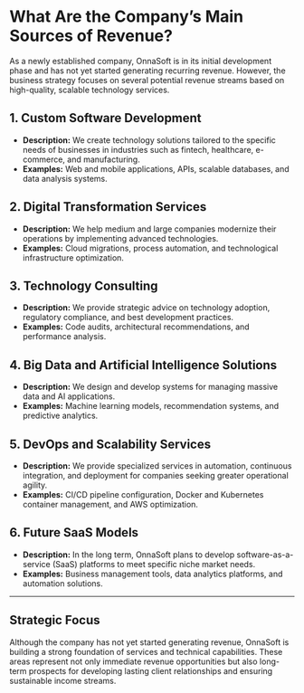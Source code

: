 # What Are the Company’s Main Sources of Revenue?

As a newly established company, OnnaSoft is in its initial development phase and has not yet started generating recurring revenue. However, the business strategy focuses on several potential revenue streams based on high-quality, scalable technology services.

## **1. Custom Software Development**
- **Description:** We create technology solutions tailored to the specific needs of businesses in industries such as fintech, healthcare, e-commerce, and manufacturing.
- **Examples:** Web and mobile applications, APIs, scalable databases, and data analysis systems.

## **2. Digital Transformation Services**
- **Description:** We help medium and large companies modernize their operations by implementing advanced technologies.
- **Examples:** Cloud migrations, process automation, and technological infrastructure optimization.

## **3. Technology Consulting**
- **Description:** We provide strategic advice on technology adoption, regulatory compliance, and best development practices.
- **Examples:** Code audits, architectural recommendations, and performance analysis.

## **4. Big Data and Artificial Intelligence Solutions**
- **Description:** We design and develop systems for managing massive data and AI applications.
- **Examples:** Machine learning models, recommendation systems, and predictive analytics.

## **5. DevOps and Scalability Services**
- **Description:** We provide specialized services in automation, continuous integration, and deployment for companies seeking greater operational agility.
- **Examples:** CI/CD pipeline configuration, Docker and Kubernetes container management, and AWS optimization.

## **6. Future SaaS Models**
- **Description:** In the long term, OnnaSoft plans to develop software-as-a-service (SaaS) platforms to meet specific niche market needs.
- **Examples:** Business management tools, data analytics platforms, and automation solutions.

---

## **Strategic Focus**
Although the company has not yet started generating revenue, OnnaSoft is building a strong foundation of services and technical capabilities. These areas represent not only immediate revenue opportunities but also long-term prospects for developing lasting client relationships and ensuring sustainable income streams.
